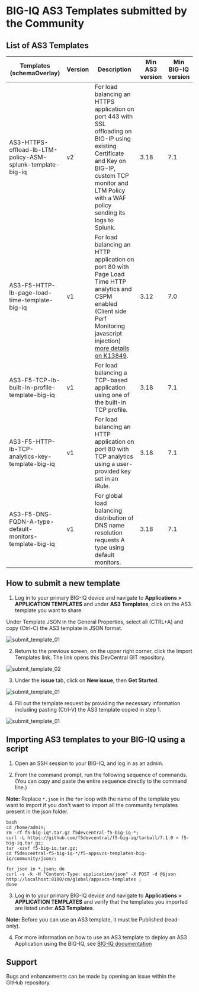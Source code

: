 BIG-IQ AS3 Templates submitted by the Community
===============================================

List of AS3 Templates 
---------------------

Templates (schemaOverlay) | Version | Description | Min AS3 version | Min BIG-IQ version
------------------------- | ------- | ----------- | --------------- | ------------------
| AS3-HTTPS-offload-lb-LTM-policy-ASM-splunk-template-big-iq | v2 | For load balancing an HTTPS application on port 443 with SSL offloading on BIG-IP using existing Certificate and Key on BIG-IP, custom TCP monitor and LTM Policy with a WAF policy sending its logs to Splunk. | 3.18 | 7.1
| AS3-F5-HTTP-lb-page-load-time-template-big-iq | v1 | For load balancing an HTTP application on port 80 with Page Load Time HTTP analytics and CSPM enabled (Client side Perf Monitoring javascript injection) [more details on K13849](https://support.f5.com/csp/article/K13849). | 3.12 | 7.0
| AS3-F5-TCP-lb-built-in-profile-template-big-iq | v1 | For load balancing a TCP-based application using one of the built-in TCP profile. | 3.18 | 7.1
| AS3-F5-HTTP-lb-TCP-analytics-key-template-big-iq | v1 | For load balancing an HTTP application on port 80 with TCP analytics using a user-provided key set in an iRule. | 3.18 | 7.1
| AS3-F5-DNS-FQDN-A-type-default-monitors-template-big-iq | v1 | For global load balancing distribution of DNS name resolution requests A type using default monitors. | 3.18 | 7.1

How to submit a new template
----------------------------

1. Log in to your primary BIG-IQ device and navigate to **Applications > APPLICATION TEMPLATES** and under **AS3 Templates**, click on the AS3 template you want to share.

Under Template JSON in the General Properties, select all (CTRL+A) and copy (Ctrl-C) the AS3 template in JSON format.

![submit_template_01](../images/submit_template_01.gif)

2. Return to the previous screen, on the upper right corner, click the Import Templates link. The link opens this DevCentral GIT repository.

![submit_template_02](../images/submit_template_02.gif)

3. Under the **issue** tab, click on **New issue**, then **Get Started**.

![submit_template_01](../images/submit_template_03.gif)

4. Fill out the template request by providing the necessary information including pasting (Ctrl-V) the AS3 template copied in step 1.

![submit_template_01](../images/submit_template_03.gif)


Importing AS3 templates to your BIG-IQ using a script
-----------------------------------------------------

1. Open an SSH session to your BIG-IQ, and log in as an admin.

2. From the command prompt, run the following sequence of commands. (You can copy and paste the entire sequence directly to the command line.)

**Note:** Replace ``*.json`` in the ``for`` loop with the name of the template you want to import if you don't want to import all the community templates present in the json folder.

```
bash
cd /home/admin;
rm -rf f5-big-iq*.tar.gz f5devcentral-f5-big-iq-*;
curl -L https://github.com/f5devcentral/f5-big-iq/tarball/7.1.0 > f5-big-iq.tar.gz;
tar -xzvf f5-big-iq.tar.gz;
cd f5devcentral-f5-big-iq-*/f5-appsvcs-templates-big-iq/community/json/;

for json in *.json; do 
curl -s -k -H "Content-Type: application/json" -X POST -d @$json http://localhost:8100/cm/global/appsvcs-templates ;
done
```
3. Log in to your primary BIG-IQ device and navigate to **Applications > APPLICATION TEMPLATES** and verify that the templates you imported are listed under **AS3 Templates**.

**Note:** Before you can use an AS3 template, it must be Published (read-only).

4. For more information on how to use an AS3 template to deploy an AS3 Application using the BIG-IQ, see [BIG-IQ documentation](https://support.f5.com/csp/knowledge-center/software/BIG-IQ?module=BIG-IQ%20Centralized%20Management)

Support
-------

Bugs and enhancements can be made by opening an issue within the GitHub repository.
